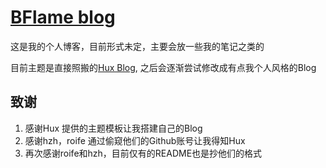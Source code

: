 [BFlame blog](https://bflameswift.github.io/)
================================

这是我的个人博客，目前形式未定，主要会放一些我的笔记之类的

目前主题是直接照搬的[Hux Blog](https://github.com/Huxpro/huxpro.github.io), 之后会逐渐尝试修改成有点我个人风格的Blog









## 致谢

1. 感谢Hux 提供的主题模板让我搭建自己的Blog
2. 感谢hzh，roife 通过偷窥他们的Github账号让我得知Hux
3. 再次感谢roife和hzh，目前仅有的README也是抄他们的格式

